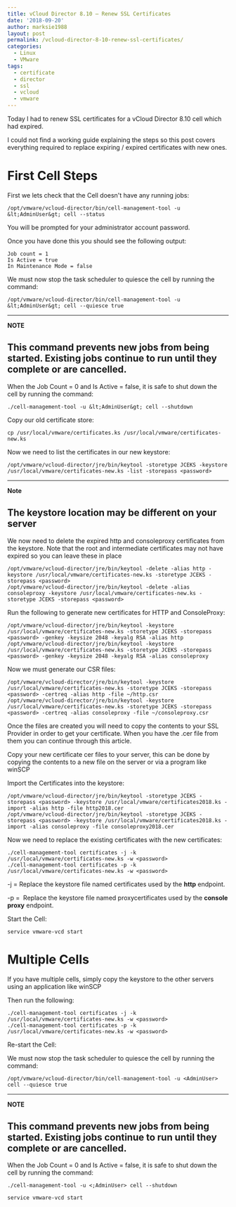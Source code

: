 ```yaml
---
title: vCloud Director 8.10 – Renew SSL Certificates
date: '2018-09-20'
author: marksie1988
layout: post
permalink: /vcloud-director-8-10-renew-ssl-certificates/
categories:
  - Linux
  - VMware
tags:
  - certificate
  - director
  - ssl
  - vcloud
  - vmware
---
```

Today I had to renew SSL certificates for a vCloud Director 8.10 cell which had expired.

I could not find a working guide explaining the steps so this post covers everything required to replace expiring / expired certificates with new ones.

# First Cell Steps

First we lets check that the Cell doesn't have any running jobs:

```
/opt/vmware/vcloud-director/bin/cell-management-tool -u &lt;AdminUser&gt; cell --status
```

You will be prompted for your administrator account password.

Once you have done this you should see the following output:

```
Job count = 1
Is Active = true
In Maintenance Mode = false
```

We must now stop the task scheduler to quiesce the cell by running the command:

```
/opt/vmware/vcloud-director/bin/cell-management-tool -u &lt;AdminUser&gt; cell --quiesce true
```

---
**NOTE**

This command prevents new jobs from being started. Existing jobs continue to run until they complete or are cancelled.
---

When the Job Count = 0 and Is Active = false, it is safe to shut down the cell by running the command:

```
./cell-management-tool -u &lt;AdminUser&gt; cell --shutdown
```

Copy our old certificate store:

```
cp /usr/local/vmware/certificates.ks /usr/local/vmware/certificates-new.ks
```

Now we need to list the certificates in our new keystore:

```
/opt/vmware/vcloud-director/jre/bin/keytool -storetype JCEKS -keystore /usr/local/vmware/certificates-new.ks -list -storepass <password>
```

---
**Note**

The keystore location may be different on your server
---

We now need to delete the expired http and consoleproxy certificates from the keystore. Note that the root and intermediate certificates may not have expired so you can leave these in place

```
/opt/vmware/vcloud-director/jre/bin/keytool -delete -alias http -keystore /usr/local/vmware/certificates-new.ks -storetype JCEKS -storepass <password>
/opt/vmware/vcloud-director/jre/bin/keytool -delete -alias consoleproxy -keystore /usr/local/vmware/certificates-new.ks -storetype JCEKS -storepass <password>
```

Run the following to generate new certificates for HTTP and ConsoleProxy:

```
/opt/vmware/vcloud-director/jre/bin/keytool -keystore /usr/local/vmware/certificates-new.ks -storetype JCEKS -storepass <password> -genkey -keysize 2048 -keyalg RSA -alias http
/opt/vmware/vcloud-director/jre/bin/keytool -keystore /usr/local/vmware/certificates-new.ks -storetype JCEKS -storepass <password> -genkey -keysize 2048 -keyalg RSA -alias consoleproxy
```

Now we must generate our CSR files:

```
/opt/vmware/vcloud-director/jre/bin/keytool -keystore /usr/local/vmware/certificates-new.ks -storetype JCEKS -storepass <password> -certreq -alias http -file ~/http.csr
/opt/vmware/vcloud-director/jre/bin/keytool -keystore /usr/local/vmware/certificates-new.ks -storetype JCEKS -storepass <password> -certreq -alias consoleproxy -file ~/consoleproxy.csr
```

Once the files are created you will need to copy the contents to your SSL Provider in order to get your certificate. When you have the .cer file from them you can continue through this article.

Copy your new certificate cer files to your server, this can be done by copying the contents to a new file on the server or via a program like winSCP

Import the Certificates into the keystore:

```
/opt/vmware/vcloud-director/jre/bin/keytool -storetype JCEKS -storepass <password> -keystore /usr/local/vmware/certificates2018.ks -import -alias http -file http2018.cer
/opt/vmware/vcloud-director/jre/bin/keytool -storetype JCEKS -storepass <password> -keystore /usr/local/vmware/certificates2018.ks -import -alias consoleproxy -file consoleproxy2018.cer
```

Now we need to replace the existing certificates with the new certificates:

```
./cell-management-tool certificates -j -k /usr/local/vmware/certificates-new.ks -w <password>
./cell-management-tool certificates -p -k /usr/local/vmware/certificates-new.ks -w <password>
```

-j = Replace the keystore file named certificates used by the **http** endpoint.

-p =  Replace the keystore file named proxycertificates used by the **console proxy** endpoint.

Start the Cell:

```
service vmware-vcd start
```

# Multiple Cells

If you have multiple cells, simply copy the keystore to the other servers using an application like winSCP

Then run the following:

```
./cell-management-tool certificates -j -k /usr/local/vmware/certificates-new.ks -w <password>
./cell-management-tool certificates -p -k /usr/local/vmware/certificates-new.ks -w <password>
```

Re-start the Cell:

We must now stop the task scheduler to quiesce the cell by running the command:

```
/opt/vmware/vcloud-director/bin/cell-management-tool -u <AdminUser> cell --quiesce true
```

---
**NOTE**

This command prevents new jobs from being started. Existing jobs continue to run until they complete or are cancelled.
---

When the Job Count = 0 and Is Active = false, it is safe to shut down the cell by running the command:

```
./cell-management-tool -u <;AdminUser> cell --shutdown
```
```
service vmware-vcd start
```
